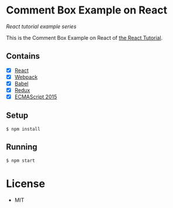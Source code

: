 # Comment Box Example on React

*React tutorial example series*

This is the Comment Box Example on React of [the React Tutorial](http://facebook.github.io/react/docs/tutorial.html).

## Contains

- [x] [React](https://facebook.github.io/react)
- [x] [Webpack](https://webpack.github.io)
- [x] [Babel](https://babeljs.io)
- [x] [Redux](http://redux.js.org)
- [x] [ECMAScript 2015](http://www.ecma-international.org/ecma-262/6.0/index.html)

## Setup

```
$ npm install
```

## Running

```
$ npm start
```

# License

* MIT
